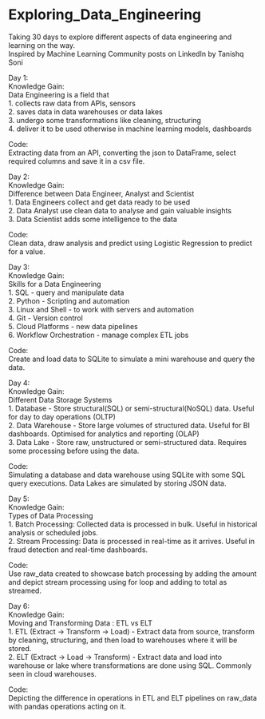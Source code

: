 # Exploring_Data_Engineering
<p>
  Taking 30 days to explore different aspects of data engineering and learning on the way.<br>
  Inspired by Machine Learning Community posts on LinkedIn by Tanishq Soni
</p>
<p>
  Day 1:<br>
  Knowledge Gain:<br>
  Data Engineering is a field that<br>
  1. collects raw data from APIs, sensors<br>
  2. saves data in data warehouses or data lakes<br>
  3. undergo some transformations like cleaning, structuring<br>
  4. deliver it to be used otherwise in machine learning models, dashboards
</p>
<p>
  Code:<br>
  Extracting data from an API, converting the json to DataFrame, select required columns and save it in a csv file.
</p>

<p>
  Day 2:<br>
  Knowledge Gain:<br>
  Difference between Data Engineer, Analyst and Scientist <br>
  1. Data Engineers collect and get data ready to be used<br>
  2. Data Analyst use clean data to analyse and gain valuable insights<br>
  3. Data Scientist adds some intelligence to the data
</p>
<p>
  Code:<br>
  Clean data, draw analysis and predict using Logistic Regression to predict for a value.
</p>

<p>
  Day 3:<br>
  Knowledge Gain:<br>
  Skills for a Data Engineering <br>
  1. SQL - query and manipulate data<br>
  2. Python - Scripting and automation<br>
  3. Linux and Shell - to work with servers and automation<br>
  4. Git - Version control<br>
  5. Cloud Platforms - new data pipelines<br>
  6. Workflow Orchestration - manage complex ETL jobs
</p>
<p>
  Code:<br>
  Create and load data to SQLite to simulate a mini warehouse and query the data.
</p>

<p>
  Day 4:<br>
  Knowledge Gain:<br>
  Different Data Storage Systems <br>
  1. Database - Store structural(SQL) or semi-structural(NoSQL) data. Useful for day to day operations (OLTP)<br>
  2. Data Warehouse - Store large volumes of structured data. Useful for BI dashboards. Optimised for analytics and reporting (OLAP)<br>
  3. Data Lake - Store raw, unstructured or semi-structured data. Requires some processing before using the data.
</p>
<p>
  Code:<br>
  Simulating a database and data warehouse using SQLite with some SQL query executions. Data Lakes are simulated by storing JSON data.
</p>

<p>
  Day 5:<br>
  Knowledge Gain:<br>
  Types of Data Processing <br>
  1. Batch Processing: Collected data is processed in bulk. Useful in historical analysis or scheduled jobs. <br>
  2. Stream Processing: Data is processed in real-time as it arrives. Useful in fraud detection and real-time dashboards.
</p>
<p>
  Code:<br>
  Use raw_data created to showcase batch processing by adding the amount and depict stream processing using for loop and adding to total as streamed.
</p>

<p>
  Day 6:<br>
  Knowledge Gain:<br>
  Moving and Transforming Data : ETL vs ELT <br>
  1. ETL (Extract -> Transform -> Load) - Extract data from source, transform by cleaning, structuring, and then load to warehouses where it will be stored. <br>
  2. ELT (Extract -> Load -> Transform) - Extract data and load into warehouse or lake where transformations are done using SQL. Commonly seen in cloud warehouses.
</p>
<p>
  Code:<br>
  Depicting the difference in operations in ETL and ELT pipelines on raw_data with pandas operations acting on it.
</p>
